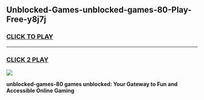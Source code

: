 
## Unblocked-Games-unblocked-games-80-Play-Free-y8j7j
<h3>
<a href="https://premium76.site?title=unblocked-games-80&ref=21A">CLICK TO PLAY</a></h3>
<hr>

<h3>
<a href="https://premium76.site?title=unblocked-games-80&ref=21A">CLICK 2 PLAY</a>
  
</h3>

<a href="https://premium76.site?title=unblocked-games-80&ref=21A"><img src="https://clearcache.store/games.png"></a>


**unblocked-games-80 games unblocked: Your Gateway to Fun and Accessible Online Gaming**
